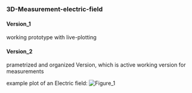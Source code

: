 ### 3D-Measurement-electric-field

#### Version_1 
working prototype with live-plotting

#### Version_2 
prametrized and organized Version, which is active working version for measurements


example plot of an Electric field:
![Figure_1](https://github.com/fabipfeif/3D-Measurement-electric-field/assets/74175600/d61b6b72-cce9-43eb-955e-911dbacef4fc)

